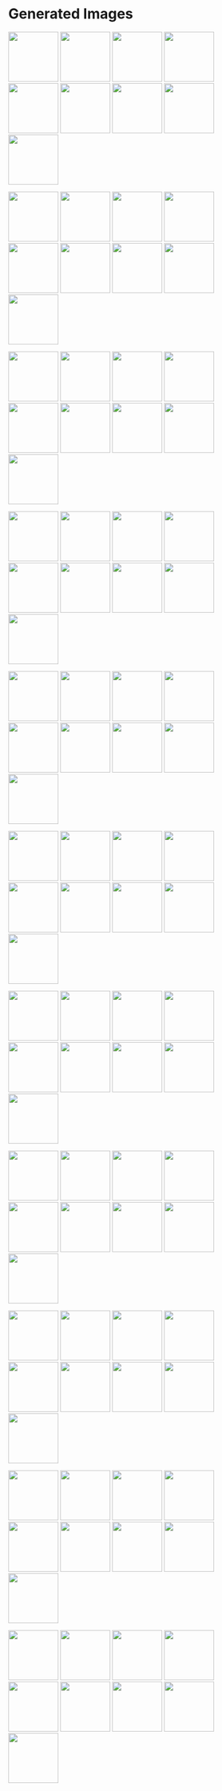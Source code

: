 # Generated Images



<img src="2025_10_30_01.webp" width="100"/> <img src="2025_10_30_02.webp" width="100"/> <img src="2025_10_30_03.webp" width="100"/> <img src="2025_10_30_04.webp" width="100"/> <img src="2025_10_30_05.webp" width="100"/> <img src="2025_10_30_06.webp" width="100"/> <img src="2025_10_30_07.webp" width="100"/> <img src="2025_10_30_08.webp" width="100"/> <img src="2025_10_30_09.webp" width="100"/>

<img src="2025_10_30_10.webp" width="100"/> <img src="2025_10_30_11.webp" width="100"/> <img src="2025_10_30_12.webp" width="100"/> <img src="2025_10_30_13.webp" width="100"/> <img src="2025_10_30_14.webp" width="100"/> <img src="2025_10_30_15.webp" width="100"/> <img src="2025_10_30_16.webp" width="100"/> <img src="2025_10_30_17.webp" width="100"/> <img src="2025_10_30_18.webp" width="100"/>

<img src="2025_10_30_19.webp" width="100"/> <img src="2025_10_30_20.webp" width="100"/> <img src="2025_10_30_21.webp" width="100"/> <img src="2025_10_30_22.webp" width="100"/> <img src="2025_10_30_23.webp" width="100"/> <img src="2025_10_30_24.webp" width="100"/> <img src="2025_10_30_25.webp" width="100"/> <img src="2025_10_30_26.webp" width="100"/> <img src="2025_10_30_27.webp" width="100"/>

<img src="2025_10_30_28.webp" width="100"/> <img src="2025_10_30_29.webp" width="100"/> <img src="2025_10_30_30.webp" width="100"/> <img src="2025_10_30_31.webp" width="100"/> <img src="2025_10_30_32.webp" width="100"/> <img src="2025_10_30_33.webp" width="100"/> <img src="2025_10_30_34.webp" width="100"/> <img src="2025_10_30_35.webp" width="100"/> <img src="2025_10_30_36.webp" width="100"/>

<img src="2025_10_30_37.webp" width="100"/> <img src="2025_10_30_38.webp" width="100"/> <img src="2025_10_30_39.webp" width="100"/> <img src="2025_10_30_40.webp" width="100"/> <img src="2025_10_30_41.webp" width="100"/> <img src="2025_10_30_42.webp" width="100"/> <img src="2025_10_30_43.webp" width="100"/> <img src="2025_10_30_44.webp" width="100"/> <img src="2025_10_30_45.webp" width="100"/>

<img src="2025_10_30_46.webp" width="100"/> <img src="2025_10_30_47.webp" width="100"/> <img src="2025_10_30_48.webp" width="100"/> <img src="2025_10_30_49.webp" width="100"/> <img src="2025_10_30_50.webp" width="100"/> <img src="2025_10_30_51.webp" width="100"/> <img src="2025_10_30_52.webp" width="100"/> <img src="2025_10_30_53.webp" width="100"/> <img src="2025_10_30_54.webp" width="100"/>

<img src="2025_10_30_55.webp" width="100"/> <img src="2025_10_30_56.webp" width="100"/> <img src="2025_10_30_57.webp" width="100"/> <img src="2025_10_30_58.webp" width="100"/> <img src="2025_10_30_59.webp" width="100"/> <img src="2025_10_30_60.webp" width="100"/> <img src="2025_10_30_61.webp" width="100"/> <img src="2025_10_30_62.webp" width="100"/> <img src="2025_10_30_63.webp" width="100"/>

<img src="2025_10_30_64.webp" width="100"/> <img src="2025_10_30_65.webp" width="100"/> <img src="2025_10_30_66.webp" width="100"/> <img src="2025_10_30_67.webp" width="100"/> <img src="2025_10_30_68.webp" width="100"/> <img src="2025_10_30_69.webp" width="100"/> <img src="2025_10_30_70.webp" width="100"/> <img src="2025_10_30_71.webp" width="100"/> <img src="2025_10_30_72.webp" width="100"/>

<img src="2025_10_30_73.webp" width="100"/> <img src="2025_10_30_74.webp" width="100"/> <img src="2025_10_30_75.webp" width="100"/> <img src="2025_10_30_76.webp" width="100"/> <img src="2025_10_30_77.webp" width="100"/> <img src="2025_10_30_78.webp" width="100"/> <img src="2025_10_30_79.webp" width="100"/> <img src="2025_10_30_80.webp" width="100"/> <img src="2025_10_30_81.webp" width="100"/>

<img src="2025_10_30_82.webp" width="100"/> <img src="2025_10_30_83.webp" width="100"/> <img src="2025_10_30_84.webp" width="100"/> <img src="2025_10_30_85.webp" width="100"/> <img src="2025_10_30_86.webp" width="100"/> <img src="2025_10_30_87.webp" width="100"/> <img src="2025_10_30_88.webp" width="100"/> <img src="2025_10_30_89.webp" width="100"/> <img src="2025_10_30_90.webp" width="100"/>

<img src="2025_10_30_91.webp" width="100"/> <img src="2025_10_30_92.webp" width="100"/> <img src="2025_10_30_93.webp" width="100"/> <img src="2025_10_30_94.webp" width="100"/> <img src="2025_10_30_95.webp" width="100"/> <img src="2025_10_30_96.webp" width="100"/> <img src="2025_10_30_97.webp" width="100"/> <img src="2025_10_30_98.webp" width="100"/> <img src="2025_10_30_99.webp" width="100"/>